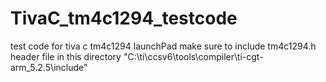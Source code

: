 # TivaC_tm4c1294_testcode
test code for tiva c tm4c1294 launchPad
make sure to include tm4c1294.h header file in this directory "C:\ti\ccsv6\tools\compiler\ti-cgt-arm_5.2.5\include"
